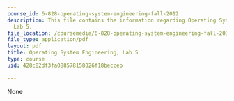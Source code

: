 ```yaml
---
course_id: 6-828-operating-system-engineering-fall-2012
description: This file contains the information regarding Operating System Engineering,
  Lab 5.
file_location: /coursemedia/6-828-operating-system-engineering-fall-2012/428c82df3fa088578158026f18becceb_MIT6_828F12_lab5.pdf
file_type: application/pdf
layout: pdf
title: Operating System Engineering, Lab 5
type: course
uid: 428c82df3fa088578158026f18becceb

---
```

None
